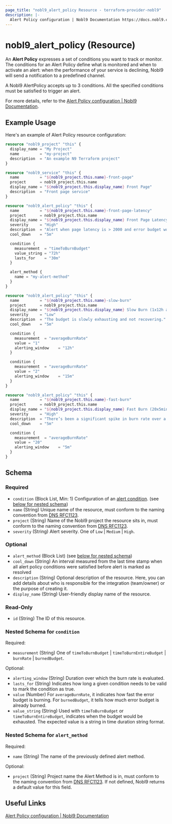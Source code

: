 ```yaml
---
page_title: "nobl9_alert_policy Resource - terraform-provider-nobl9"
description: |-
  Alert Policy configuration | Nobl9 Documentation https://docs.nobl9.com/yaml-guide#alertpolicy
---
```


# nobl9_alert_policy (Resource)

An **Alert Policy** expresses a set of conditions you want to track or monitor. The conditions for an Alert Policy define what is monitored and when to activate an alert: when the performance of your service is declining, Nobl9 will send a notification to a predefined channel.

A Nobl9 AlertPolicy accepts up to 3 conditions. All the specified conditions must be satisfied to trigger an alert.

For more details, refer to the [Alert Policy configuration | Nobl9 Documentation](https://docs.nobl9.com/yaml-guide#alertpolicy).

## Example Usage

Here's an example of Alert Policy resource configuration:

```terraform
resource "nobl9_project" "this" {
  display_name = "My Project"
  name         = "my-project"
  description  = "An example N9 Terraform project"
}

resource "nobl9_service" "this" {
  name         = "${nobl9_project.this.name}-front-page"
  project      = nobl9_project.this.name
  display_name = "${nobl9_project.this.display_name} Front Page"
  description  = "Front page service"
}

resource "nobl9_alert_policy" "this" {
  name         = "${nobl9_project.this.name}-front-page-latency"
  project      = nobl9_project.this.name
  display_name = "${nobl9_project.this.display_name} Front Page Latency"
  severity     = "High"
  description  = "Alert when page latency is > 2000 and error budget would be exhausted"
  cool_down    = "5m"

  condition {
    measurement  = "timeToBurnBudget"
    value_string = "72h"
    lasts_for    = "30m"
  }

  alert_method {
    name = "my-alert-method"
  }
}

resource "nobl9_alert_policy" "this" {
  name         = "${nobl9_project.this.name}-slow-burn"
  project      = nobl9_project.this.name
  display_name = "${nobl9_project.this.display_name} Slow Burn (1x12h and 2x15min)"
  severity     = "Low"
  description  = "The budget is slowly exhausting and not recovering."
  cool_down    = "5m"

  condition {
    measurement  = "averageBurnRate"
    value = "1"
    alerting_window    = "12h"
  }

  condition {
    measurement  = "averageBurnRate"
    value = "2"
    alerting_window    = "15m"
  }
}

resource "nobl9_alert_policy" "this" {
  name         = "${nobl9_project.this.name}-fast-burn"
  project      = nobl9_project.this.name
  display_name = "${nobl9_project.this.display_name} Fast Burn (20x5min)"
  severity     = "High"
  description  = "There’s been a significant spike in burn rate over a brief period."
  cool_down    = "5m"

  condition {
    measurement  = "averageBurnRate"
    value = "20"
    alerting_window    = "5m"
  }
}
```

<!-- schema generated by tfplugindocs -->
## Schema

### Required

- `condition` (Block List, Min: 1) Configuration of an [alert condition](https://docs.nobl9.com/yaml-guide/#alertpolicy). (see [below for nested schema](#nestedblock--condition))
- `name` (String) Unique name of the resource, must conform to the naming convention from [DNS RFC1123](https://kubernetes.io/docs/concepts/overview/working-with-objects/names/#names).
- `project` (String) Name of the Nobl9 project the resource sits in, must conform to the naming convention from [DNS RFC1123](https://kubernetes.io/docs/concepts/overview/working-with-objects/names/#names).
- `severity` (String) Alert severity. One of `Low` | `Medium` | `High`.

### Optional

- `alert_method` (Block List) (see [below for nested schema](#nestedblock--alert_method))
- `cool_down` (String) An interval measured from the last time stamp when all alert policy conditions were satisfied before alert is marked as resolved
- `description` (String) Optional description of the resource. Here, you can add details about who is responsible for the integration (team/owner) or the purpose of creating it.
- `display_name` (String) User-friendly display name of the resource.

### Read-Only

- `id` (String) The ID of this resource.

<a id="nestedblock--condition"></a>
### Nested Schema for `condition`

Required:

- `measurement` (String) One of `timeToBurnBudget` | `timeToBurnEntireBudget` | `burnRate` | `burnedBudget`.

Optional:

- `alerting_window` (String) Duration over which the burn rate is evaluated.
- `lasts_for` (String) Indicates how long a given condition needs to be valid to mark the condition as true.
- `value` (Number) For `averageBurnRate`, it indicates how fast the error budget is burning. For `burnedBudget`, it tells how much error budget is already burned.
- `value_string` (String) Used with `timeToBurnBudget` or `timeToBurnEntireBudget`, indicates when the budget would be exhausted. The expected value is a string in time duration string format.


<a id="nestedblock--alert_method"></a>
### Nested Schema for `alert_method`

Required:

- `name` (String) The name of the previously defined alert method.

Optional:

- `project` (String) Project name the Alert Method is in, must conform to the naming convention from [DNS RFC1123](https://kubernetes.io/docs/concepts/overview/working-with-objects/names/#names). If not defined, Nobl9 returns a default value for this field.

## Useful Links

[Alert Policy configuration | Nobl9 Documentation](https://docs.nobl9.com/yaml-guide#alertpolicy)
